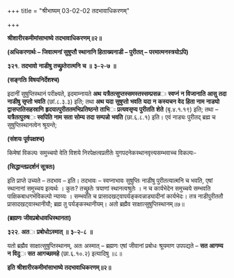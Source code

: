 +++
title = "श्रीभाष्यम् 03-02-02 तदभावाधिकरणम्"

+++


**श्रीशारीरकमीमांसाभाष्ये** **तदभावाधिकरणम्॥२॥**

**(अधिकरणार्थः – जिवात्मनां सुषुप्तौ स्थानानि हिताख्यनाडी – पुरीतत् – परमात्मनस्त्रयोऽपि)**

**३२१**. **तदभावो** **नाडीषु** **तच्छ्रुतेरात्मनि** **च** **॥** **३**–**२**–**७** **॥**

**(सङ्गतिः विषयनिर्देशश्च)**

इदानीं सुषुप्तिस्थानं परीक्ष्यते, इदमाम्नायते **अथ** **यत्रैतत्सुप्तस्समस्तस्सम्प्रसन्न**ः **स्वप्नं** **न** **विजानाति** **आसु** **तदा** **नाडीषु** **सृप्तो** **भवति** (छां.८.३.३) इति; तथा
**अथ** **यदा** **सुषुप्तो** **भवति** **यदा** **न** **कस्यचन** **वेद** **हिता** **नाम** **नाड्यो** **द्वासप्ततिसहस्राणि** **हृदयात्पुरीततमभिप्रतिष्ठन्ते** **ताभि**ः **प्रत्यवसृप्य** **पुरीतति** **शेते** (बृ.४.१.१९) इति; तथा – **यत्रैतत्पुरुष**ः **स्वपिति** **नाम** **सता** **सोम्य** **तदा** **सम्पन्नो** **भवति** (छा.६.८.१) इति। एवं नाड्यः पुरीतद् ब्रह्म च सुषुप्तिस्थानत्वेन श्रूयन्ते;

**(संशयः पूर्वपक्षश्च)**

किमेषां विकल्पः समुच्चयो वेति विशये निरपेक्षत्वप्रतीतेः युगपदनेकस्थानवृत्त्यसम्भवाच्च विकल्पः-

**(सिद्धान्तप्रदर्शनं सूत्रतः)**

इति प्राप्ते उच्यते – तदभाव – इति। तदभावः – स्वप्नाभावः सुषुप्तिः नाडीषु पुरीतत्यात्मनि च भवति, एषां स्थानानां समुच्चय इत्यर्थः । कुतः? तच्छ्रुतेः त्रयाणां स्थानत्वश्रुतेः । न च कार्यभेदेन समुच्चये सम्भवति पाक्षिकबाधगर्भविकल्पो न्याय्यः । सम्भवति च प्रासादखट्वापर्यङ्कवन्नाड्यादीनां कार्यभेदः। तत्र नाडीपुरीततौ प्रासादखट्वास्थानीयौ; ब्रह्म तु पर्यङ्कस्थानीयम्। अतो ब्रह्मैव साक्षात्सुषुप्तिस्थानम्॥७॥

**(ब्रह्मणः जीवप्रबोधावधिस्थानता)**

**३२२**. **अत**ः **प्रबोधोऽस्मात्** **॥** **३**–**२**–**८** **॥**

यतो ब्रह्मैव साक्षात्सुषुप्तिस्थानम्, अतः अस्मात् – ब्रह्मणः एषां जीवानां प्रबोधः श्रूयमाण उपपद्यते – **सत** **आगम्य** **न** **विदु**ः **सत** **आगच्छामहे** (छा.६.१०.२) इत्यादिषु ॥८॥

**इति** **श्रीशारीरकमीमांसाभाष्ये** **तदभावाधिकरणम्॥२॥**


